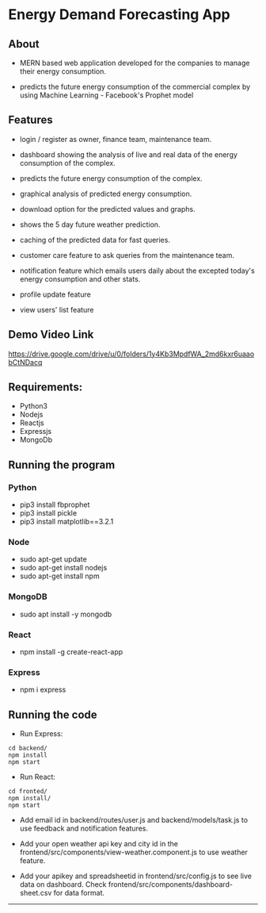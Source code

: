# Energy Demand Forecasting App

## About

- MERN based web application developed for the companies to manage their energy consumption.

- predicts the future energy consumption of the commercial complex by using Machine Learning - Facebook's Prophet model

## Features

- login / register as owner, finance team, maintenance team.

- dashboard showing the analysis of live and real data of the energy consumption of the complex.

- predicts the future energy consumption of the complex.

- graphical analysis of predicted energy consumption.

- download option for the predicted values and graphs.

- shows the 5 day future weather prediction.

- caching of the predicted data for fast queries.

- customer care feature to ask queries from the maintenance team.

- notification feature which emails users daily about the excepted today's energy consumption and other stats.

- profile update feature

- view users' list feature

## Demo Video Link

https://drive.google.com/drive/u/0/folders/1y4Kb3MpdfWA_2md6kxr6uaaobCtNDacq

## Requirements:

- Python3
- Nodejs
- Reactjs
- Expressjs
- MongoDb

## Running the program

### Python

- pip3 install fbprophet
- pip3 install pickle
- pip3 install matplotlib==3.2.1

### Node

- sudo apt-get update
- sudo apt-get install nodejs
- sudo apt-get install npm

### MongoDB

- sudo apt install -y mongodb

### React

- npm install -g create-react-app

### Express

- npm i express

## Running the code

- Run Express:

```
cd backend/
npm install
npm start
```

- Run React:

```
cd fronted/
npm install/
npm start
```

- Add email id in backend/routes/user.js and backend/models/task.js to use feedback and notification features.

- Add your open weather api key and city id in the frontend/src/components/view-weather.component.js to use weather feature.

- Add your apikey and spreadsheetid in frontend/src/config.js to see live data on dashboard. Check frontend/src/components/dashboard-sheet.csv for data format.

---

